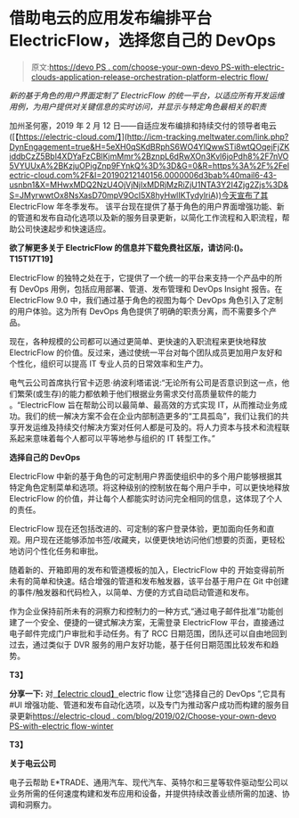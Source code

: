 # 借助电云的应用发布编排平台 ElectricFlow，选择您自己的 DevOps

> 原文:[https://devo PS . com/choose-your-own-devo PS-with-electric-clouds-application-release-orchestration-platform-electric flow/](https://devops.com/choose-your-own-devops-with-electric-clouds-application-release-orchestration-platform-electricflow/)

*新的基于角色的用户界面定制了 ElectricFlow 的统一平台，以适应所有开发运维用例，为用户提供对关键信息的实时访问，并显示与特定角色最相关的职责*

加州圣何塞，2019 年 2 月 12 日——自适应发布编排和持续交付的领导者电云([【https://electric-cloud.com/】](http://icm-tracking.meltwater.com/link.php?DynEngagement=true&H=5eXH0qSKdBRphS6WO4YlQwwSTi8wtQOqejFjZKiddbCzZ5Bbl4XDYaFzCBlKjmMmr%2BznpL6dRwXOn3Kvl6joPdh8%2F7nVO5VYUUxA%2BKzjuOPigZnp9FYnkQ%3D%3D&G=0&R=https%3A%2F%2Felectric-cloud.com%2F&I=20190212140156.0000006d3bab%40mail6-43-usnbn1&X=MHwxMDQ2NzU4OjVjNjIxMDRjMzRiZjU1NTA3Y2I4Zjg2Zjs%3D&S=JMyrwwtOx8NsXasD70mpV9OcI5X8hyHwlIKTydylriA))今天宣布了其 ElectricFlow 年冬季发布。 该平台现在提供了基于角色的用户界面增强功能、新的管道和发布自动化选项以及新的服务目录更新，以简化工作流程和入职流程，帮助公司快速起步和快速适应。

**欲了解更多关于 ElectricFlow 的信息并下载免费社区版，请访问:(**[](http://icm-tracking.meltwater.com/link.php?DynEngagement=true&H=5eXH0qSKdBRphS6WO4YlQwwSTi8wtQOqejFjZKiddbCzZ5Bbl4XDYaFzCBlKjmMmr%2BznpL6dRwXOn3Kvl6joPdh8%2F7nVO5VYUUxA%2BKzjuOPigZnp9FYnkQ%3D%3D&G=0&R=https%3A%2F%2Felectric-cloud.com%2Fproducts%2Felectricflow&I=20190212140156.0000006d3bab%40mail6-43-usnbn1&X=MHwxMDQ2NzU4OjVjNjIxMDRjMzRiZjU1NTA3Y2I4Zjg2Zjs%3D&S=t8OxyFPA1otlg4zRFVwsq8X4HiSZKa5IMcGKxcH8vTs)**)。T15T17T19】**

ElectricFlow 的独特之处在于，它提供了一个统一的平台来支持一个产品中的所有 DevOps 用例，包括应用部署、管道、发布管理和 DevOps Insight 报告。在 ElectricFlow 9.0 中，我们通过基于角色的视图为每个 DevOps 角色引入了定制的用户体验。这为所有 DevOps 角色提供了明确的职责分离，而不需要多个产品。

现在，各种规模的公司都可以通过更简单、更快速的入职流程来更快地释放 ElectricFlow 的价值。反过来，通过使统一平台对每个团队成员更加用户友好和个性化，组织可以提高 IT 专业人员的日常效率和生产力。

电气云公司首席执行官卡迈恩·纳波利塔诺说:“无论所有公司是否意识到这一点，他们繁荣(或生存)的能力都依赖于他们根据业务需求交付高质量软件的能力 。“ElectricFlow 旨在帮助公司以最简单、最高效的方式实现 IT，从而推动业务成功。我们的统一解决方案不会在企业内部制造更多的“工具孤岛”，我们让我们的共享开发运维及持续交付解决方案对任何人都是可及的。将人力资本与技术和流程联系起来意味着每个人都可以平等地参与组织的 IT 转型工作。”

**选择自己的 DevOps**

ElectricFlow 中新的基于角色的可定制用户界面使组织中的多个用户能够根据其特定角色定制菜单和选项。将这种级别的控制放在每个用户手中，可以更快地释放 ElectricFlow 的价值，并让每个人都能实时访问完全相同的信息，这体现了个人的责任。

ElectricFlow 现在还包括改进的、可定制的客户登录体验，更加面向任务和直观。用户现在还能够添加书签/收藏夹，以便更快地访问他们想要的页面，更轻松地访问个性化任务和审批。

随着新的、开箱即用的发布和管道模板的加入，ElectricFlow 中的 开始变得前所未有的简单和快速。结合增强的管道和发布触发器，该平台基于用户在 Git 中创建的事件/触发器和代码检入，以简单、方便的方式自动启动管道和发布。

作为企业保持前所未有的洞察力和控制力的一种方式,“通过电子邮件批准”功能创建了一个安全、便捷的一键式解决方案，无需登录 ElectricFlow 平台，直接通过电子邮件完成门户审批和手动任务。有了 RCC 日期范围，团队还可以自由地回到过去，通过类似于 DVR 服务的用户友好功能，基于任何日期范围比较发布和趋势。

**T3】**

**分享一下:** 对[【electric cloud】](http://icm-tracking.meltwater.com/link.php?DynEngagement=true&H=5eXH0qSKdBRphS6WO4YlQwwSTi8wtQOqejFjZKiddbCzZ5Bbl4XDYaFzCBlKjmMmr%2BznpL6dRwXOn3Kvl6joPdh8%2F7nVO5VYUUxA%2BKzjuOPigZnp9FYnkQ%3D%3D&G=0&R=https%3A%2F%2Ftwitter.com%2Felectriccloud&I=20190212140156.0000006d3bab%40mail6-43-usnbn1&X=MHwxMDQ2NzU4OjVjNjIxMDRjMzRiZjU1NTA3Y2I4Zjg2Zjs%3D&S=Z0K0aEMbXOfgOgbTMrbSG15vdBpnx-ZaJ1cS180e2es)electric flow 让您“选择自己的 DevOps ”,它具有#UI 增强功能、管道和发布自动化选项，以及专门为推动客户成功而构建的服务目录更新[https://electric-cloud . com/blog/2019/02/Choose-your-own-devo PS-with-electric flow-winter](http://icm-tracking.meltwater.com/link.php?DynEngagement=true&H=5eXH0qSKdBRphS6WO4YlQwwSTi8wtQOqejFjZKiddbCzZ5Bbl4XDYaFzCBlKjmMmr%2BznpL6dRwXOn3Kvl6joPdh8%2F7nVO5VYUUxA%2BKzjuOPigZnp9FYnkQ%3D%3D&G=0&R=https%3A%2F%2Felectric-cloud.com%2Fblog%2F2019%2F02%2Fchoose-your-own-devops-with-electricflow-winter-19&I=20190212140156.0000006d3bab%40mail6-43-usnbn1&X=MHwxMDQ2NzU4OjVjNjIxMDRjMzRiZjU1NTA3Y2I4Zjg2Zjs%3D&S=F9wQbs663_T_Mib8GAsoci0n-oKukbz_Ypf5JSHgdBg)

**T3】**

**关于电云公司**

电子云帮助 E*TRADE、通用汽车、现代汽车、英特尔和三星等软件驱动型公司以业务所需的任何速度构建和发布应用和设备，并提供持续改善业绩所需的加速、协调和洞察力。